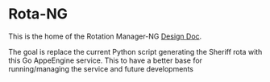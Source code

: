 # Rota-NG

This is the home of the Rotation Manager-NG [Design
Doc](https://docs.google.com/document/d/1WdvMckyfzfx9anU1hLHJ16EuvXv4Keo8aUmSTQRuNp4/edit#heading=h.92o1mrq012hp).

The goal is replace the current Python script generating the Sheriff rota with
this Go AppeEngine service. This to have a better base for running/managing the
service and future developments
